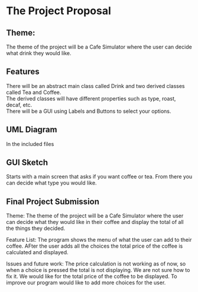 # The Project Proposal
## Theme:
The theme of the project will be a Cafe Simulator where the user can decide what drink they would like.

## Features
There will be an abstract main class called Drink and two derived classes called Tea and Coffee.</br>
The derived classes will have different properties such as type, roast, decaf, etc. </br>
There will be a GUI using Labels and Buttons to select your options.

## UML Diagram
In the included files

## GUI Sketch
Starts with a main screen that asks if you want coffee or tea. From there you can decide what type you would like.

## Final Project Submission
Theme:
The theme of the project will be a Cafe Simulator where the user can decide what they would like in their coffee and display the total of all the things they decided.

Feature List:
The program shows the menu of what the user can add to their coffee. AFter the user adds all the choices the total price of the coffee is calculated and displayed.

Issues and future work:
The price calculation is not working as of now, so when a choice is pressed the total is not displaying. We are not sure how to fix it. We would like for the total price of the coffee to be displayed. To improve our program would like to add more choices for the user.
